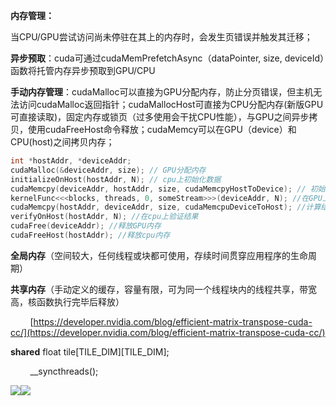 **内存管理：**

当CPU/GPU尝试访问尚未停驻在其上的内存时，会发生页错误并触发其迁移；

**异步预取**：cuda可通过cudaMemPrefetchAsync（dataPointer, size, deviceId）函数将托管内存异步预取到GPU/CPU

**手动内存管理**：cudaMalloc可以直接为GPU分配内存，防止分页错误，但主机无法访问cudaMalloc返回指针；cudaMallocHost可直接为CPU分配内存(新版GPU可直接读取)，固定内存或锁页（过多使用会干扰CPU性能），与GPU之间异步拷贝，使用cudaFreeHost命令释放；cudaMemcy可以在GPU（device）和CPU(host)之间拷贝内存；
```cpp
int *hostAddr, *deviceAddr;
cudaMalloc(&deviceAddr, size); // GPU分配内存
initializeOnHost(hostAddr, N); // cpu上初始化数据
cudaMemcpy(deviceAddr, hostAddr, size, cudaMemcpyHostToDevice); // 初始值从cpu拷贝到gpu
kernelFunc<<<blocks, threads, 0, someStream>>>(deviceAddr, N); //在GPU上多线程计算
cudaMemcpy(hostAddr, deviceAddr, size, cudaMemcpuDeviceToHost); //计算结果从gpu拷贝到cpu
verifyOnHost(hostAddr, N); //在cpu上验证结果
cudaFree(deviceAddr); //释放GPU内存
cudaFreeHost(hostAddr); //释放cpu内存
```


**全局内存**（空间较大，任何线程或块都可使用，存续时间贯穿应用程序的生命周期）

**共享内存**（手动定义的缓存，容量有限，可为同一个线程块内的线程共享，带宽高，核函数执行完毕后释放）

        [https://developer.nvidia.com/blog/efficient-matrix-transpose-cuda-cc/](https://developer.nvidia.com/blog/efficient-matrix-transpose-cuda-cc/)

__shared__ float tile[TILE_DIM][TILE_DIM];

        __syncthreads();

![](file:///C:\Users\mi\AppData\Local\Temp\ksohtml14008\wps28.jpg)![](file:///C:\Users\mi\AppData\Local\Temp\ksohtml14008\wps29.jpg)